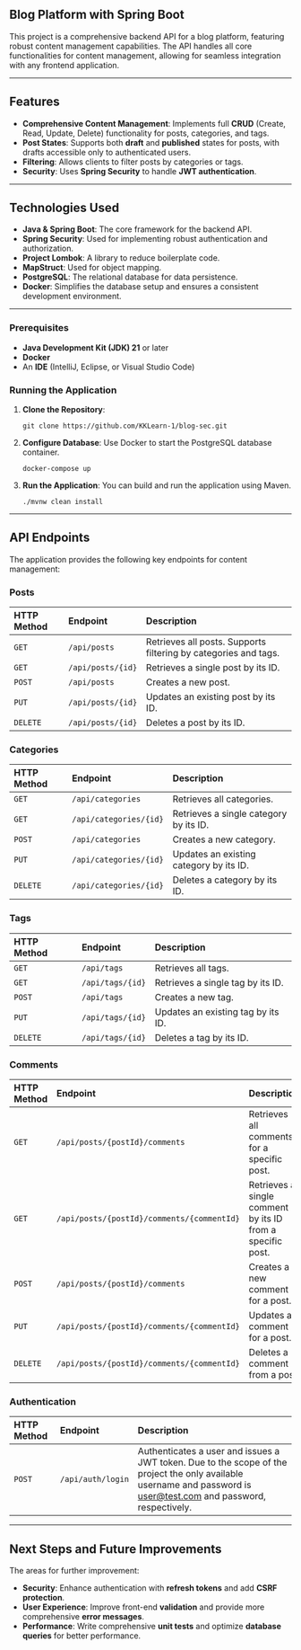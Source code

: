 ## Blog Platform with Spring Boot

This project is a comprehensive backend API for a blog platform, featuring robust content management capabilities. The API handles all core functionalities for content management, allowing for seamless integration with any frontend application.

-----

## Features

  * **Comprehensive Content Management**: Implements full **CRUD** (Create, Read, Update, Delete) functionality for posts, categories, and tags.
  * **Post States**: Supports both **draft** and **published** states for posts, with drafts accessible only to authenticated users.
  * **Filtering**: Allows clients to filter posts by categories or tags.
  * **Security**: Uses **Spring Security** to handle **JWT authentication**.

-----

## Technologies Used

  * **Java & Spring Boot**: The core framework for the backend API.
  * **Spring Security**: Used for implementing robust authentication and authorization.
  * **Project Lombok**: A library to reduce boilerplate code.
  * **MapStruct**: Used for object mapping.
  * **PostgreSQL**: The relational database for data persistence.
  * **Docker**: Simplifies the database setup and ensures a consistent development environment.

-----

### Prerequisites

  * **Java Development Kit (JDK) 21** or later
  * **Docker**
  * An **IDE** (IntelliJ, Eclipse, or Visual Studio Code)

### Running the Application

1.  **Clone the Repository**:

    ```
    git clone https://github.com/KKLearn-1/blog-sec.git
    ```

2.  **Configure Database**:
    Use Docker to start the PostgreSQL database container.

    ```
    docker-compose up
    ```

3.  **Run the Application**:
    You can build and run the application using Maven.

    ```
    ./mvnw clean install
    ```

-----

## API Endpoints

The application provides the following key endpoints for content management:

### Posts

| HTTP Method | Endpoint | Description |
| :--- | :--- | :--- |
| `GET` | `/api/posts` | Retrieves all posts. Supports filtering by categories and tags. |
| `GET` | `/api/posts/{id}` | Retrieves a single post by its ID. |
| `POST` | `/api/posts` | Creates a new post. |
| `PUT` | `/api/posts/{id}` | Updates an existing post by its ID. |
| `DELETE` | `/api/posts/{id}` | Deletes a post by its ID. |

### Categories

| HTTP Method | Endpoint | Description |
| :--- | :--- | :--- |
| `GET` | `/api/categories` | Retrieves all categories. |
| `GET` | `/api/categories/{id}` | Retrieves a single category by its ID. |
| `POST` | `/api/categories` | Creates a new category. |
| `PUT` | `/api/categories/{id}` | Updates an existing category by its ID. |
| `DELETE` | `/api/categories/{id}` | Deletes a category by its ID. |

### Tags

| HTTP Method | Endpoint | Description |
| :--- | :--- | :--- |
| `GET` | `/api/tags` | Retrieves all tags. |
| `GET` | `/api/tags/{id}` | Retrieves a single tag by its ID. |
| `POST` | `/api/tags` | Creates a new tag. |
| `PUT` | `/api/tags/{id}` | Updates an existing tag by its ID. |
| `DELETE` | `/api/tags/{id}` | Deletes a tag by its ID. |

### Comments

| HTTP Method | Endpoint | Description |
| :--- | :--- | :--- |
| `GET` | `/api/posts/{postId}/comments` | Retrieves all comments for a specific post. |
| `GET` | `/api/posts/{postId}/comments/{commentId}` | Retrieves a single comment by its ID from a specific post. |
| `POST` | `/api/posts/{postId}/comments` | Creates a new comment for a post. |
| `PUT` | `/api/posts/{postId}/comments/{commentId}` | Updates a comment for a post. |
| `DELETE` | `/api/posts/{postId}/comments/{commentId}` | Deletes a comment from a post. |

### Authentication

| HTTP Method | Endpoint | Description |
| :--- | :--- | :--- |
| `POST` | `/api/auth/login` | Authenticates a user and issues a JWT token. Due to the scope of the project the only available username and password is user@test.com and password, respectively. |

-----

## Next Steps and Future Improvements

The areas for further improvement:

  * **Security**: Enhance authentication with **refresh tokens** and add **CSRF protection**.
  * **User Experience**: Improve front-end **validation** and provide more comprehensive **error messages**.
  * **Performance**: Write comprehensive **unit tests** and optimize **database queries** for better performance.
